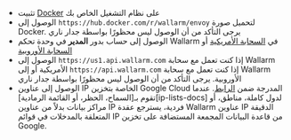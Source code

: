 * تثبيت [Docker](https://docs.docker.com/engine/install/) على نظام التشغيل الخاص بك
* الوصول إلى `https://hub.docker.com/r/wallarm/envoy` لتحميل صورة Docker. يرجى التأكد من أن الوصول ليس محظورًا بواسطة جدار ناري
* الوصول إلى حساب بدور **المدير** في وحدة تحكم Wallarm في [السحابة الأمريكية](https://us1.my.wallarm.com/) أو [السحابة الأوروبية](https://my.wallarm.com/)
* الوصول إلى `https://us1.api.wallarm.com` إذا كنت تعمل مع سحابة Wallarm الأمريكية أو إلى `https://api.wallarm.com` إذا كنت تعمل مع سحابة Wallarm الأوروبية. يرجى التأكد من أن الوصول ليس محظورًا بواسطة جدار ناري
* الوصول إلى عناوين IP الخاصة بتخزين Google Cloud المدرجة ضمن [الرابط](https://www.gstatic.com/ipranges/goog.json). عندما تقوم بـ[السماح، الحظر، أو القائمة الرمادية][ip-lists-docs] لدول كاملة، مناطق، أو مراكز بيانات بدلاً من عناوين IP فردية، يسترجع عقدة Wallarm عناوين IP الدقيقة المتعلقة بالمدخلات في قوائم IP من قاعدة البيانات المجمعة المستضافة على تخزين Google.